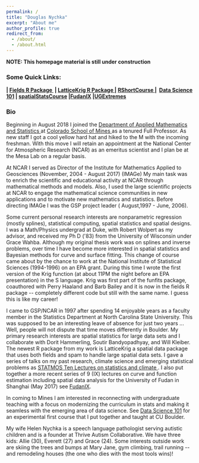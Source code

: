 ```yaml
---
permalink: /
title: "Douglas Nychka"
excerpt: "About me"
author_profile: true
redirect_from: 
  - /about/
  - /about.html
---
```

**NOTE: This homepage material is still under construction**
<h3>Some Quick Links:</h3>
<p><strong>| <a href="https://github.com/NCAR/Fields">Fields R Package </a>&nbsp;| 
<a href="https://github.com/NCAR/LatticeKrig"> LatticeKrig R Package </a>|
<a href="https://drive.google.com/drive/folders/19CqTlQRQ_IIKDcEGAm15JJctkwpaIQ2_?usp=sharing"> RShortCourse </a>|
&nbsp;<a href="https://drive.google.com/drive/folders/0Bzm0rn5FoGxRSk1CWHp1RlB5VkE?usp=sharing">Data Science 101</a>&nbsp;| <a href="https://drive.google.com/drive/folders/0Bzm0rn5FoGxRaWU5aXZkczdGVms?usp=sharing">spatialStatsCourse</a>&nbsp;|<a href="https://drive.google.com/open?id=1JJtOVblrvGCDTGLMn4z3g9aBG50gT4Hj">FudanIX</a>&nbsp;|<a href="https://drive.google.com/open?id=18x1zMxyX2BpGmiHIj9oI0k8awoeuF8TA">UGExtremes</a></strong></p>

<h3>Bio</h3>

Beginning in August 2018 I joined the
<a href="http://inside.mines.edu/AMS-home"> Department of Applied
Mathematics and Statistics </a> at <a href="http://inside.mines.edu/AMS-home">  Colorado School of Mines
</a>
as a tenured
Full Professor.  As new staff I got a cool yellow hard hat and hiked
to the M with the incoming freshman.  With this move I will retain an
appointment at the National Center for Atmospheric Research (NCAR) as
an emeritus scientist and I plan be at the Mesa Lab on a regular
basis.

At NCAR I served as  Director of the Institute for Mathematics Applied
to Geosciences (November, 2004 - August 2017) (IMAGe)  My main task
was to enrich the scientific and educational activity at NCAR through
mathematical methods and models. Also, I used the large scientific
projects at NCAR to engage the mathematical science communities in new
applications and to motivate new mathematics and statistics. Before
directing IMAGe I was the GSP project leader ( August,1997 - June, 2006).


Some current personal research interests are nonparametric regression
(mostly splines), statistical computing, spatial statistics and
spatial designs. I was a Math/Physics undergrad at Duke, with Robert
Wolpert as my advisor, and received my Ph D ('83) from the University
of Wisconsin under Grace Wahba. Although my original thesis work was
on splines and inverse problems, over time I have become more
interested in spatial statistics and Bayesian methods for curve and
surface fitting. This change of course came about by the chance to
work at the National Institute of Statistical Sciences (1994-1996) on
an EPA grant. During this time I wrote the first version of the Krig
function (at about 11PM the night before an EPA presentation) in the S
language. Krig was first part of the funfits package, coauthored with
Perry Haaland and Barb Bailey and it is now in the fields R package --
completely different code but still with the same name. I guess this
is like my career!

I came to GSP/NCAR in 1997 after spending 14 enjoyable years as a
faculty member in the Statistics Department at North Carolina State
University. This was supposed to be an interesting leave of absence
for just two years ... Well, people will not dispute that time moves
differently in Boulder. My primary research interests are spatial
statistics for large data sets and I collaborate with Dorit Hammerling, Soutir Bandyopadhyay, and Will Kleiber. The newest R
package from my work is LatticeKrig a spatial data package that uses
both fields and spam to handle large spatial data sets.  I gave a
series of talks on my past research, climate science and emerging
statistical problems as 
 <a href="https://www.statmos.washington.edu/?p=42"> STATMOS Ten Lectures on statistics and
climate </a>. I also put together a more recent series of 9 (IX)
lectures on curve and function estimation including spatial data analysis
for the University of Fudan in Shanghai (May 2017) see
<a
href="https://drive.google.com/open?id=1JJtOVblrvGCDTGLMn4z3g9aBG50gT4Hj">FudanIX</a>.

In coming to Mines I am interested in reconnecting with undergraduate
teaching with a focus on modernizing the curriculum in stats and
making it seamless with the emerging area of data science. See <a
href="https://drive.google.com/drive/folders/0Bzm0rn5FoGxRSk1CWHp1RlB5VkE?usp=sharing">Data
Science 101</a> for an experimental first course that I put together and
taught at CU Boulder. 




My wife Helen Nychka is a speech language pathologist serving autistic
children and is a founder at Thrive Autism Collaborative. We have three kids: Allie (30), Everett (27) and Grace (24). Some interests outside work are skiing the trees and bumps at Mary Jane, gym climbing, trail running -- and remodeling houses (the one who dies with the most tools wins)! 
